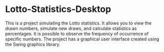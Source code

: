 # Lotto-Statistics-Desktop

This is a project simulating the Lotto statistics. It allows you to view the drawn numbers, simulate new draws, and calculate statistics as percentages. 
It is possible to observe the frequency of occurrence of specific numbers. 
The project has a graphical user interface created using the Swing graphics library.

